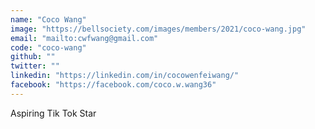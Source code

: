 ```yaml
---
name: "Coco Wang"
image: "https://bellsociety.com/images/members/2021/coco-wang.jpg"
email: "mailto:cwfwang@gmail.com"
code: "coco-wang"
github: ""
twitter: ""
linkedin: "https://linkedin.com/in/cocowenfeiwang/"
facebook: "https://facebook.com/coco.w.wang36"
---
```

Aspiring Tik Tok Star